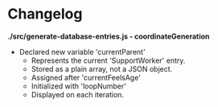 # Changelog

**./src/generate-database-entries.js - coordinateGeneration**
* Declared new variable 'currentParent'
	* Represents the current 'SupportWorker' entry.
	* Stored as a plain array, not a JSON object.
	* Assigned after 'currentFeelsAge'
	* Initialized with 'loopNumber'
	* Displayed on each iteration.
